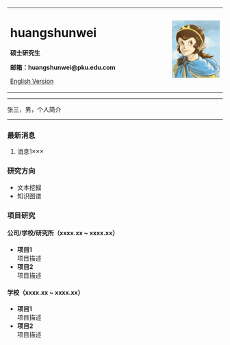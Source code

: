 <div>
<table border="0">
  <tr>
    <td width="75%">
      <h1>huangshunwei</h1>
      <p><b>硕士研究生</b></p>
      <p><b>邮箱：huangshunwei@pku.edu.com</b></p>
      <p><a href="/index-en.html">English Version</a></p>
    </td>
    <td width="25%">
      <img src="/shunwei.jpg" width="100%">
    </td>
  </tr>
</table>
</div>

---

张三，男，个人简介

---

### 最新消息
1. 消息1×××

### 研究方向
- 文本挖掘
- 知识图谱


### 项目研究
#### 公司/学校/研究所（xxxx.xx ~ xxxx.xx）
- **项目1**  
项目描述
- **项目2**  
项目描述

#### 学校（xxxx.xx ~ xxxx.xx）
- **项目1**  
项目描述
- **项目2**  
项目描述
